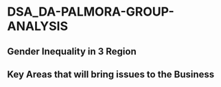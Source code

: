 # DSA_DA-PALMORA-GROUP-ANALYSIS

## Gender Inequality in 3 Region
## Key Areas that will bring issues to the Business
